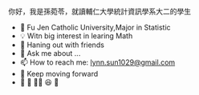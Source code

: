 ### 
你好，我是孫菀苓，就讀輔仁大學統計資訊學系大二的學生

- 🏫 Fu Jen Catholic University,Major in Statistic
- 💡 Witn big interest in learing Math
- 👯 Haning out with friends
- 💬 Ask me about ...
- 📫 How to reach me: lynn.sun1029@gmail.com
- 👣 Keep moving forward
- 🥘 🎹 🏃‍♀️ 😆 📖
  
<!--
    >
